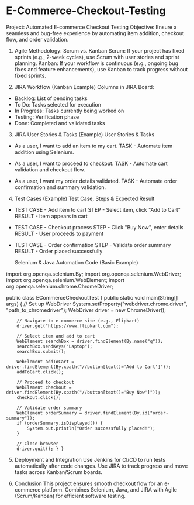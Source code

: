 # E-Commerce-Checkout-Testing

Project: Automated E-commerce Checkout Testing
Objective: Ensure a seamless and bug-free experience by automating item addition, checkout flow, and order validation.

1. Agile Methodology: Scrum vs. Kanban
Scrum: If your project has fixed sprints (e.g., 2-week cycles), use Scrum with user stories and sprint planning.
Kanban: If your workflow is continuous (e.g., ongoing bug fixes and feature enhancements), use Kanban to track progress without fixed sprints.

2. JIRA Workflow (Kanban Example)
Columns in JIRA Board:

* Backlog: List of pending tasks
* To Do: Tasks selected for execution
* In Progress: Tasks currently being worked on
* Testing: Verification phase
* Done: Completed and validated tasks

3. JIRA User Stories & Tasks (Example)
User Stories & Tasks
* As a user, I want to add an item to my cart.	TASK - Automate item addition using Selenium.
  
* As a user, I want to proceed to checkout.	 TASK - Automate cart validation and checkout flow.
  
* As a user, I want my order details validated. TASK -	Automate order confirmation and summary validation.

4. Test Cases (Example)
Test Case,	Steps & 	Expected Result
* TEST CASE - Add item to cart	STEP - Select item, click "Add to Cart"	 RESULT - Item appears in cart
  
* TEST CASE - Checkout process STEP - 	Click "Buy Now", enter details	RESULT - User proceeds to payment
  
* TEST CASE - Order confirmation	STEP - Validate order summary	RESULT - Order placed successfully

   Selenium & Java Automation Code (Basic Example)

import org.openqa.selenium.By;
import org.openqa.selenium.WebDriver;
import org.openqa.selenium.WebElement;
import org.openqa.selenium.chrome.ChromeDriver;

public class ECommerceCheckoutTest {
    public static void main(String[] args) {
        // Set up WebDriver
        System.setProperty("webdriver.chrome.driver", "path_to_chromedriver");
        WebDriver driver = new ChromeDriver();

        // Navigate to e-commerce site (e.g., Flipkart)
        driver.get("https://www.flipkart.com");

        // Select item and add to cart
        WebElement searchBox = driver.findElement(By.name("q"));
        searchBox.sendKeys("Laptop");
        searchBox.submit();
        
        WebElement addToCart = driver.findElement(By.xpath("//button[text()='Add to Cart']"));
        addToCart.click();

        // Proceed to checkout
        WebElement checkout = driver.findElement(By.xpath("//button[text()='Buy Now']"));
        checkout.click();

        // Validate order summary
        WebElement orderSummary = driver.findElement(By.id("order-summary"));
        if (orderSummary.isDisplayed()) {
            System.out.println("Order successfully placed!");
        }

        // Close browser
        driver.quit(); } }

5. Deployment and Integration
Use Jenkins for CI/CD to run tests automatically after code changes.
Use JIRA to track progress and move tasks across Kanban/Scrum boards.

6. Conclusion
This project ensures smooth checkout flow for an e-commerce platform.
Combines Selenium, Java, and JIRA with Agile (Scrum/Kanban) for efficient software testing.
